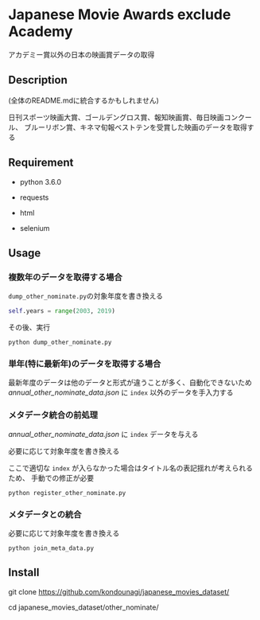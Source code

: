 Japanese Movie Awards exclude Academy
====
アカデミー賞以外の日本の映画賞データの取得

## Description
(全体のREADME.mdに統合するかもしれません)

日刊スポーツ映画大賞、ゴールデングロス賞、報知映画賞、毎日映画コンクール、
ブルーリボン賞、キネマ旬報ベストテンを受賞した映画のデータを取得する

## Requirement
* python 3.6.0

* requests
* html
* selenium

## Usage
### 複数年のデータを取得する場合
`dump_other_nominate.py`の対象年度を書き換える
```python
self.years = range(2003, 2019)
```
その後、実行

`python dump_other_nominate.py`


### 単年(特に最新年)のデータを取得する場合

最新年度のデータは他のデータと形式が違うことが多く、自動化できないため
_annual_other_nominate_data.json_ に `index` 以外のデータを手入力する

### メタデータ統合の前処理
_annual_other_nominate_data.json_ に `index` データを与える

必要に応じて対象年度を書き換える

ここで適切な `index` が入らなかった場合はタイトル名の表記揺れが考えられるため、
手動での修正が必要

`python register_other_nominate.py`


### メタデータとの統合
必要に応じて対象年度を書き換える

`python join_meta_data.py`


## Install
git clone https://github.com/kondounagi/japanese_movies_dataset/

cd japanese_movies_dataset/other_nominate/
